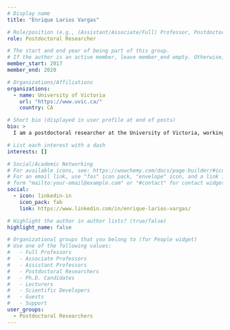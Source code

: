```yaml
---
# Display name
title: "Enrique Larios Vargas"

# Role/position (e.g., (Assistant/Associate/Full) Professor, Postdoctoral Researchers, Ph.D. Candidate)
role: Postdoctoral Researcher

# The start and end year of being part of this group.
# If the author is an active member, leave member_end empty. Otherwise, fill in.
member_start: 2017
member_end: 2020

# Organizations/Affiliations
organizations:
  - name: University of Victoria
    url: "https://www.uvic.ca/"
    country: CA

# Short bio (displayed in user profile at end of posts)
bio: >
  I am a postdoctoral researcher at the University of Victoria, working in the CHISEL group in the Behavioral Science of Software Engineering area. Previously, I was a lecturer at the Delft University of Technology, 3+ years of experience specializing in empirical software engineering, behavioural science of software engineering, software security and software analytics. Passionate about teaching and research, who loves improving software engineering practices by applying scientific methods. I am interested in devising innovative ways through the lens of human behavioural science for solving recurrent challenges in software engineering.

# List each interest with a dash
interests: []

# Social/Academic Networking
# For available icons, see: https://wowchemy.com/docs/page-builder/#icons
# For an email link, use "fas" icon pack, "envelope" icon, and a link in the
# form "mailto:your-email@example.com" or "#contact" for contact widget.
social:
  - icon: linkedin-in
    icon_pack: fab
    link: https://www.linkedin.com/in/enrique-larios-vargas/

# Highlight the author in author lists? (true/false)
highlight_name: false

# Organizational groups that you belong to (for People widget)
# Use one of the following values: 
#   - Full Professors
#   - Associate Professors
#   - Assistant Professors
#   - Postdoctoral Researchers
#   - Ph.D. Candidates
#   - Lecturers
#   - Scientific Developers
#   - Guests
#   - Support
user_groups:
  - Postdoctoral Researchers
---
```


